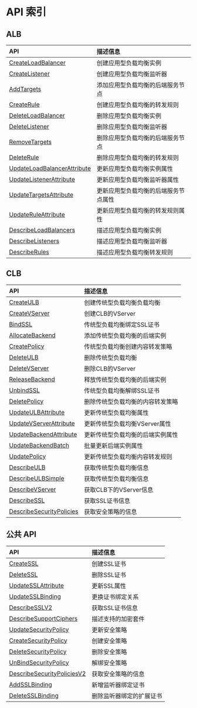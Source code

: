 # API 索引

## ALB

| API | 描述信息 |
|:---|:---|
|[CreateLoadBalancer](api/ulb-api/create_load_balancer)|创建应用型负载均衡实例|
|[CreateListener](api/ulb-api/create_listener)|创建应用型负载均衡监听器|
|[AddTargets](api/ulb-api/add_targets)|添加应用型负载均衡的后端服务节点|
|[CreateRule](api/ulb-api/create_rule)|创建应用型负载均衡的转发规则|
|[DeleteLoadBalancer](api/ulb-api/delete_load_balancer)|删除应用型负载均衡实例|
|[DeleteListener](api/ulb-api/delete_listener)|删除应用型负载均衡监听器|
|[RemoveTargets](api/ulb-api/remove_targets)|删除应用型负载均衡的后端服务节点|
|[DeleteRule](api/ulb-api/delete_rule)|删除应用型负载均衡的转发规则|
|[UpdateLoadBalancerAttribute](api/ulb-api/update_load_balancer_attribute)|更新应用型负载均衡实例属性|
|[UpdateListenerAttribute](api/ulb-api/update_listener_attribute)|更新应用型负载均衡监听器属性|
|[UpdateTargetsAttribute](api/ulb-api/update_targets_attribute)|更新应用型负载均衡的后端服务节点属性|
|[UpdateRuleAttribute](api/ulb-api/update_rule_attribute)|更新应用型负载均衡的转发规则属性|
|[DescribeLoadBalancers](api/ulb-api/describe_load_balancers)|描述应用型负载均衡实例|
|[DescribeListeners](api/ulb-api/describe_listeners)|描述应用型负载均衡监听器|
|[DescribeRules](api/ulb-api/describe_rules)|描述应用型负载均衡转发规则|

## CLB

| API | 描述信息 |
|:---|:---|
|[CreateULB](api/ulb-api/create_ulb)|创建传统型负载均衡负载均衡|
|[CreateVServer](api/ulb-api/create_vserver)|创建CLB的VServer|
|[BindSSL](api/ulb-api/bind_ssl)|传统型负载均衡绑定SSL证书|
|[AllocateBackend](api/ulb-api/allocate_backend)|添加传统型负载均衡的后端实例|
|[CreatePolicy](api/ulb-api/create_policy)|传统型负载均衡创建内容转发策略|
|[DeleteULB](api/ulb-api/delete_ulb)|删除传统型负载均衡|
|[DeleteVServer](api/ulb-api/delete_vserver)|删除CLB的VServer|
|[ReleaseBackend](api/ulb-api/release_backend)|释放传统型负载均衡的后端实例|
|[UnbindSSL](api/ulb-api/unbind_ssl)|传统型负载均衡解绑SSL证书|
|[DeletePolicy](api/ulb-api/delete_policy)|删除传统型负载均衡的内容转发策略|
|[UpdateULBAttribute](api/ulb-api/update_ulb_attribute)|更新传统型负载均衡属性|
|[UpdateVServerAttribute](api/ulb-api/update_vserver_attribute)|更新传统型负载均衡VServer属性|
|[UpdateBackendAttribute](api/ulb-api/update_backend_attribute)|更新传统型负载均衡的后端实例属性|
|[UpdateBackendBatch](api/ulb-api/update_backend_batch)|批量更新后端实例属性|
|[UpdatePolicy](api/ulb-api/update_policy)|更新传统型负载均衡内容转发规则|
|[DescribeULB](api/ulb-api/describe_ulb)|获取传统型负载均衡信息|
|[DescribeULBSimple](api/ulb-api/describe_ulb_simple)|获取传统型负载均衡信息|
|[DescribeVServer](api/ulb-api/describe_vserver)|获取CLB下的VServer信息|
|[DescribeSSL](api/ulb-api/describe_ssl)|获取SSL证书信息|
|[DescribeSecurityPolicies](api/ulb-api/describe_security_policies)|获取安全策略的信息|

## 公共 API

| API | 描述信息 |
|:---|:---|
|[CreateSSL](api/ulb-api/create_ssl)|创建SSL证书|
|[DeleteSSL](api/ulb-api/delete_ssl)|删除SSL证书|
|[UpdateSSLAttribute](api/ulb-api/update_ssl_attribute)|更新SSL属性|
|[UpdateSSLBinding](api/ulb-api/update_ssl_binding)|更换证书绑定关系|
|[DescribeSSLV2](api/ulb-api/describe_sslv2)|获取SSL证书信息|
|[DescribeSupportCiphers](api/ulb-api/describe_support_ciphers)|描述支持的加密套件|
|[UpdateSecurityPolicy](api/ulb-api/update_security_policy)|更新安全策略|
|[CreateSecurityPolicy](api/ulb-api/create_security_policy)|创建安全策略|
|[DeleteSecurityPolicy](api/ulb-api/delete_security_policy)|删除安全策略|
|[UnBindSecurityPolicy](api/ulb-api/un_bind_security_policy)|解绑安全策略|
|[DescribeSecurityPoliciesV2](api/ulb-api/describe_security_policies_v2)|获取安全策略的信息|
|[AddSSLBinding](api/ulb-api/add_ssl_binding)|新增监听器绑定证书|
|[DeleteSSLBinding](api/ulb-api/delete_ssl_binding)|删除监听器绑定的扩展证书|
